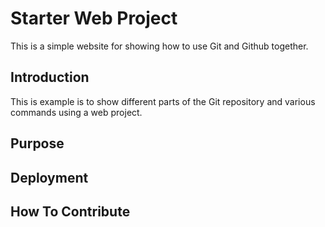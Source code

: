 # Starter Web Project

This is a simple website for showing how to use Git and Github together.

## Introduction

This is example is to show different parts of the Git repository and various commands using a web project. 

## Purpose

## Deployment

## How To Contribute